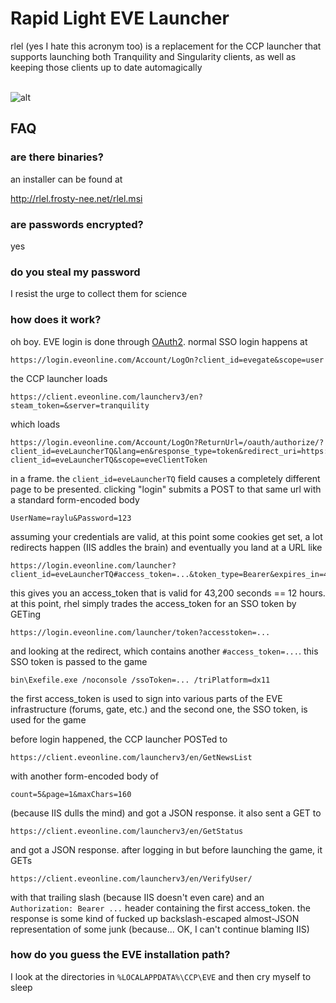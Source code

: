 # Rapid Light EVE Launcher

rlel (yes I hate this acronym too) is a replacement for the CCP launcher that supports launching both 
Tranquility and Singularity clients, as well as keeping those clients up to date automagically

<br>![alt](http://i.imgur.com/uA0bCYQ.png)

## FAQ

### are there binaries?

an installer can be found at 

http://rlel.frosty-nee.net/rlel.msi

### are passwords encrypted?

yes

### do you steal my password

I resist the urge to collect them for science

### how does it work?

oh boy. EVE login is done through [OAuth2](http://community.eveonline.com/news/news-channels/eve-online-news/single-sign-on-comes-to-account-management/). normal SSO login happens at

    https://login.eveonline.com/Account/LogOn?client_id=evegate&scope=user

the CCP launcher loads

    https://client.eveonline.com/launcherv3/en?steam_token=&server=tranquility

which loads

    https://login.eveonline.com/Account/LogOn?ReturnUrl=/oauth/authorize/?client_id=eveLauncherTQ&lang=en&response_type=token&redirect_uri=https://login.eveonline.com/launcher?client_id=eveLauncherTQ&scope=eveClientToken

in a frame. the `client_id=eveLauncherTQ` field causes a completely different page to be presented. clicking "login" submits a POST to that same url with a standard form-encoded body

    UserName=raylu&Password=123

assuming your credentials are valid, at this point some cookies get set, a lot redirects happen (IIS addles the brain) and eventually you land at a URL like

    https://login.eveonline.com/launcher?client_id=eveLauncherTQ#access_token=...&token_type=Bearer&expires_in=43200

this gives you an access\_token that is valid for 43,200 seconds == 12 hours. at this point, rhel simply trades the access\_token for an SSO token by GETing

    https://login.eveonline.com/launcher/token?accesstoken=...

and looking at the redirect, which contains another `#access_token=...`. this SSO token is passed to the game

    bin\Exefile.exe /noconsole /ssoToken=... /triPlatform=dx11

the first access\_token is used to sign into various parts of the EVE infrastructure (forums, gate, etc.) and the second one, the SSO token, is used for the game

before login happened, the CCP launcher POSTed to

    https://client.eveonline.com/launcherv3/en/GetNewsList

with another form-encoded body of

    count=5&page=1&maxChars=160

(because IIS dulls the mind) and got a JSON response. it also sent a GET to

    https://client.eveonline.com/launcherv3/en/GetStatus

and got a JSON response. after logging in but before launching the game, it GETs

    https://client.eveonline.com/launcherv3/en/VerifyUser/

with that trailing slash (because IIS doesn't even care) and an `Authorization: Bearer ...` header containing the first access\_token. the response is some kind of fucked up backslash-escaped almost-JSON representation of some junk (because... OK, I can't continue blaming IIS)

### how do you guess the EVE installation path?

I look at the directories in `%LOCALAPPDATA%\CCP\EVE` and then cry myself to sleep
